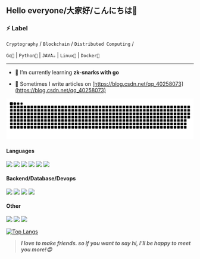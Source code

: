 <!--
**york-yang-me/york-yang-me** is a ✨ _special_ ✨ repository because its `README.md` (this file) appears on your GitHub profile.
-->
## Hello everyone/大家好/こんにちは👋
### ⚡ Label
`Cryptography` / `Blockchain` / `Distributed Computing`  /

 `Go🐹` |  `Python🐍` | `JAVA☕` | `Linux🐧` | `Docker🐋`

---
<!--[![york-yang's GitHub stats](https://github-readme-stats.vercel.app/api?username=york-yang-me&layout=compact&langs_count=6&show_icons=true&theme=vue-dark)](https://github.com/york-yang-me/github-readme-stats)-->
- 🌱 I’m currently learning **zk-snarks with go**

- 📝 Sometimes I write articles on [https://blog.csdn.net/qq_40258073](https://blog.csdn.net/qq_40258073)

![](https://raw.githubusercontent.com/york-yang-me/york-yang-me/output/github-contribution-grid-snake.svg)

#### Languages
![](https://img.shields.io/badge/Go-100555?style=flat-square&logo=go)
![](https://img.shields.io/badge/Python-ffdd6e?style=flat-square&logo=python)
![](https://img.shields.io/badge/JavaScript-08872C?style=flat-square&logo=javascript)
![](https://img.shields.io/badge/JAVA-561105?style=flat-square&logo=java)
![](https://img.shields.io/badge/C++-00599C?style=flat-square&logo=cplusplus)
![](https://img.shields.io/badge/C-3E3E3E?style=flat-square&logo=C)
#### Backend/Database/Devops
![](https://img.shields.io/badge/Node.js-333333?style=flat-square&logo=node.js)
![](https://img.shields.io/badge/MongoDB-8f724d?style=flat-square&logo=MongoDB)
![](https://img.shields.io/badge/Mysql-F6F3F5?style=flat-square&logo=Mysql)
![](https://img.shields.io/badge/Docker-EBF0F5?style=flat-square&logo=docker)
#### Other
![](https://img.shields.io/badge/linux-FCFDFD?style=flat-square&logo=linux)
![](https://img.shields.io/badge/Git-F05032?style=flat-square&logo=git&logoColor=white)
![](https://img.shields.io/badge/Postman-84E1F7?style=flat-square&logo=postman)

[![Top Langs](https://github-readme-stats.vercel.app/api/top-langs/?username=york-yang-me&layout=compact&langs_count=6&theme=vue-dark)](https://github.com/york-yang-me/github-readme-stats)

> ***I love to make friends. so if you want to say hi, I'll be happy to meet you more!😊***
